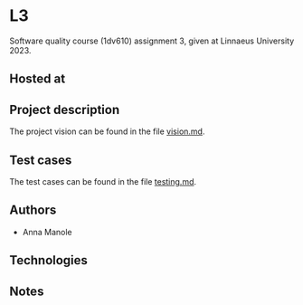 # L3
Software quality course (1dv610) assignment 3, given at Linnaeus University 2023.

## Hosted at


## Project description
The project vision can be found in the file [vision.md](markdown/vision.md).

## Test cases
The test cases can be found in the file [testing.md](markdown/testing.md).

## Authors 
- Anna Manole

## Technologies

## Notes
